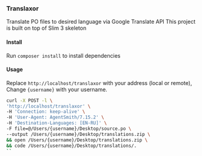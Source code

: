 ### Translaxor
Translate PO files to desired language via Google Translate API
This project is built on top of Slim 3 skeleton

#### Install

Run ```composer install``` to install dependencies

#### Usage

Replace ```http://localhost/translaxor``` with your address (local or remote),
Change ```{username}``` with your username.

```bash
curl -X POST -l \
'http://localhost/translaxor' \
-H 'Connection: keep-alive' \
-H 'User-Agent: AgentSmith/7.15.2' \
-H 'Destination-Languages: [EN-RU]' \
-F file=@/Users/{username}/Desktop/source.po \
--output /Users/{username}/Desktop/translations.zip \
&& open /Users/{username}/Desktop/translations.zip \
&& code /Users/{username}/Desktop/translations/.
``